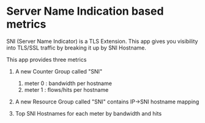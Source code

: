 Server Name Indication based metrics
====================================

SNI (Server Name Indicator) is a TLS Extension. This app gives you visibility into 
TLS/SSL traffic by breaking it up by SNI Hostname. 


This app provides three metrics 

1. A new Counter Group called "SNI" 
    1. meter 0 : bandwidth  per hostname
	2. meter 1 : flows/hits per hostname

2. A new Resource Group called "SNI" contains IP->SNI hostname mapping 

3. Top SNI Hostnames for each meter by bandwidth and hits 

